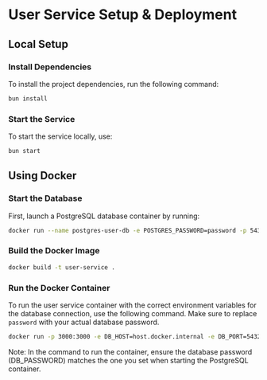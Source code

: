 # User Service Setup & Deployment

## Local Setup

### Install Dependencies

To install the project dependencies, run the following command:

```bash
bun install
```

### Start the Service

To start the service locally, use:

```bash
bun start
```

## Using Docker

### Start the Database

First, launch a PostgreSQL database container by running:

```bash
docker run --name postgres-user-db -e POSTGRES_PASSWORD=password -p 5432:5432 -d postgres
```

### Build the Docker Image

```bash
docker build -t user-service .
```

### Run the Docker Container
To run the user service container with the correct environment variables for the database connection, use the following command. Make sure to replace `password` with your actual database password.


```bash
docker run -p 3000:3000 -e DB_HOST=host.docker.internal -e DB_PORT=5432 -e DB_USER=postgres -e DB_PASSWORD=password -e DB_NAME=usersdb user-service
```
Note: In the command to run the container, ensure the database password (DB_PASSWORD) matches the one you set when starting the PostgreSQL container.